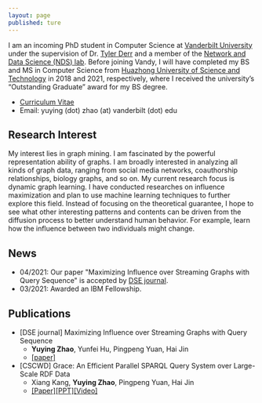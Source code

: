 ```yaml
---
layout: page
published: ture
---
```


I am an incoming PhD student in Computer Science at [Vanderbilt University](https://www.vanderbilt.edu/) under the supervision of Dr. [Tyler Derr](https://tylersnetwork.github.io/) and a member of the [Network and Data Science (NDS) lab](https://nds-vu.github.io/). Before joining Vandy, I will have completed my BS and MS in Computer Science from [Huazhong University of Science and Technology](https://www.hust.edu.cn/) in 2018 and 2021, respectively, where I received the university’s “Outstanding Graduate” award for my BS degree.

- [Curriculum Vitae](https://yuyingzhao.github.io/CV.pdf)
- Email: yuying (dot) zhao (at) vanderbilt (dot) edu

## **Research Interest**
My interest lies in graph mining. I am fascinated by the powerful representation ability of graphs. I am broadly interested in analyzing all kinds of graph data, ranging from social media networks, coauthorship relationships, biology graphs, and so on. My current research focus is dynamic graph learning. I have conducted researches on influence maximization and plan to use machine learning techniques to further explore this field. Instead of focusing on the theoretical guarantee, I hope to see what other interesting patterns and contents can be driven from the diffusion process to better understand human behavior. For example, learn how the influence between two individuals might change.

## **News**
- 04/2021: Our paper "Maximizing Influence over Streaming Graphs with Query Sequence" is accepted by [DSE journal](https://www.springer.com/journal/41019).  
- 03/2021: Awarded an IBM Fellowship.

## **Publications**
- [DSE journal] Maximizing Influence over Streaming Graphs with Query Sequence
  - **Yuying Zhao**, Yunfei Hu, Pingpeng Yuan, Hai Jin
  - [\[paper\]](https:)
- [CSCWD] Grace: An Efficient Parallel SPARQL Query System over Large-Scale RDF Data
  - Xiang Kang, **Yuying Zhao**, Pingpeng Yuan, Hai Jin
  - [\[Paper\]](https:)[\[PPT\]]()[\[Video\]]()

